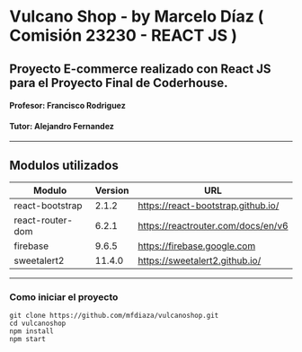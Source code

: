 # Vulcano Shop - by Marcelo Díaz ( Comisión 23230 - REACT JS )

## Proyecto E-commerce realizado con React JS para el Proyecto Final de Coderhouse.
#### Profesor:  Francisco Rodriguez 
#### Tutor: Alejandro Fernandez
---

## Modulos utilizados

| Modulo | Version | URL |
| ----------- | ----------- | ----------- |
| react-bootstrap | 2.1.2 | https://react-bootstrap.github.io/ |
| react-router-dom | 6.2.1 | https://reactrouter.com/docs/en/v6 |
| firebase | 9.6.5 | https://firebase.google.com |
| sweetalert2 | 11.4.0 | https://sweetalert2.github.io/ |

---

### Como iniciar el proyecto

```
git clone https://github.com/mfdiaza/vulcanoshop.git
cd vulcanoshop
npm install
npm start
```
